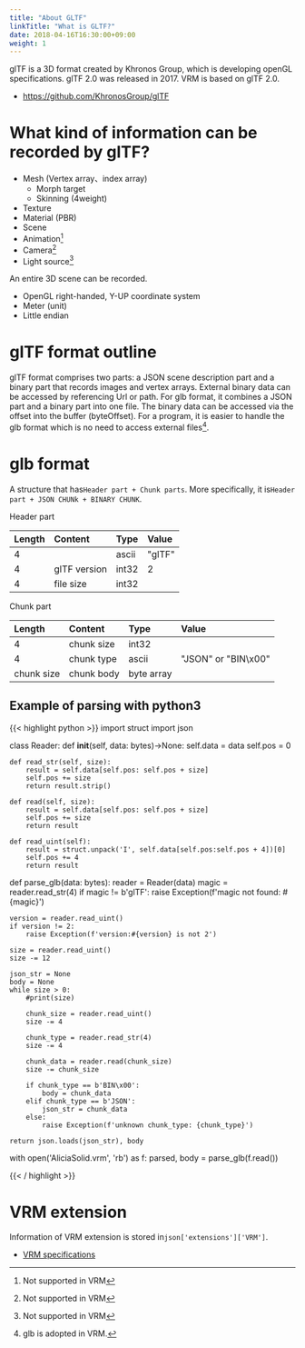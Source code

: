 ```yaml
---
title: "About GLTF"
linkTitle: "What is GLTF?"
date: 2018-04-16T16:30:00+09:00
weight: 1
---
```


glTF is a 3D format created by Khronos Group, which is developing openGL specifications. glTF 2.0 was released in 2017. VRM is based on glTF 2.0.

* https://github.com/KhronosGroup/glTF

# What kind of information can be recorded by glTF?

* Mesh (Vertex array、index array)
    * Morph target
    * Skinning (4weight)
* Texture
* Material (PBR)
* Scene
* Animation[^vrm_not_supported]
* Camera[^vrm_not_supported]
* Light source[^vrm_not_supported]

An entire 3D scene can be recorded.

* OpenGL right-handed, Y-UP coordinate system
* Meter (unit)
* Little endian

[^vrm_not_supported]: Not supported in VRM

# glTF format outline

glTF format comprises two parts: a JSON scene description part and a binary part that records images and vertex arrays. External binary data can be accessed by referencing Url or path. For glb format, it combines a JSON part and a binary part into one file. The binary data can be accessed via the offset into the buffer (byteOffset). For a program, it is easier to handle the glb format which is no need to access external files[^VRM_glb].

[^VRM_glb]: glb is adopted in VRM.

# glb format

A structure that has``Header part + Chunk parts``.
More specifically, it is``Header part + JSON CHUNk + BINARY CHUNK``.

Header part

|Length|Content          |Type   |Value|
|:---|:------------|:----|:-----|
|4   |             |ascii|"glTF"|
|4   |glTF version|int32|2|
|4   |file size    |int32| |

Chunk part

|Length      |Content       |Type   |Value|
|:---------|:---------|:----|:-----|
|4         |chunk size|int32||
|4         |chunk type|ascii|"JSON" or "BIN\x00"|
|chunk size|chunk body|byte array||

## Example of parsing with python3

{{< highlight python >}}
import struct
import json

class Reader:
    def __init__(self, data: bytes)->None:
        self.data = data
        self.pos = 0

    def read_str(self, size):
        result = self.data[self.pos: self.pos + size]
        self.pos += size
        return result.strip()

    def read(self, size):
        result = self.data[self.pos: self.pos + size]
        self.pos += size
        return result

    def read_uint(self):
        result = struct.unpack('I', self.data[self.pos:self.pos + 4])[0]
        self.pos += 4
        return result


def parse_glb(data: bytes):
    reader = Reader(data)
    magic = reader.read_str(4)
    if  magic != b'glTF':
        raise Exception(f'magic not found: #{magic}')

    version = reader.read_uint()
    if version != 2:
        raise Exception(f'version:#{version} is not 2')

    size = reader.read_uint()
    size -= 12

    json_str = None
    body = None
    while size > 0:
        #print(size)

        chunk_size = reader.read_uint()
        size -= 4

        chunk_type = reader.read_str(4)
        size -= 4

        chunk_data = reader.read(chunk_size)
        size -= chunk_size

        if chunk_type == b'BIN\x00':
            body = chunk_data
        elif chunk_type == b'JSON':
            json_str = chunk_data
        else:
            raise Exception(f'unknown chunk_type: {chunk_type}')

    return json.loads(json_str), body


with open('AliciaSolid.vrm', 'rb') as f:
    parsed, body = parse_glb(f.read())

{{< / highlight >}}

# VRM extension
Information of VRM extension is stored in``json['extensions']['VRM']``.

* [VRM specifications](https://github.com/vrm-c/vrm-specification/blob/master/specification/0.0/README.md)